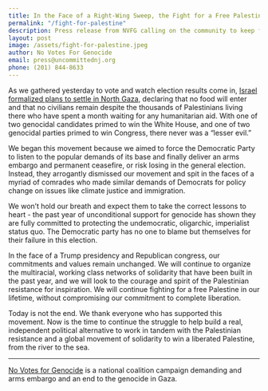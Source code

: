 ```yaml
---
title: In the Face of a Right-Wing Sweep, the Fight for a Free Palestine Continues
permalink: "/fight-for-palestine"
description: Press release from NVFG calling on the community to keep fighting
layout: post
image: /assets/fight-for-palestine.jpeg
author: No Votes For Genocide
email: press@uncommittednj.org
phone: (201) 844-8633
---
```


As we gathered yesterday to vote and watch election results come in, [Israel formalized plans to settle in North Gaza](https://www.haaretz.com/israel-news/2024-11-06/ty-article/.premium/idfs-destruction-of-northern-gaza-reveals-the-governments-plan-were-here-to-stay/00000192-fe33-db72-a3d7-fe3fc7e10000), declaring that no food will enter and that no civilians remain despite the thousands of Palestinians living there who have spent a month waiting for any humanitarian aid. With one of two genocidal candidates primed to win the White House, and one of two genocidal parties primed to win Congress, there never was a “lesser evil.”

We began this movement because we aimed  to force the Democratic Party to listen to the popular demands of its base and finally deliver an arms embargo and permanent ceasefire, or risk losing in the general election. Instead, they arrogantly dismissed our movement and spit in the faces of a myriad of comrades who made similar demands of Democrats for policy change on issues like climate justice and immigration.

We won’t hold our breath and expect them to take the correct lessons to heart - the past year of unconditional support for genocide has shown they are fully committed to protecting the undemocratic, oligarchic, imperialist status quo. The Democratic party has no one to blame but themselves for their failure in this election.

In the face of a Trump presidency and Republican congress, our commitments and values remain unchanged. We will continue to organize the multiracial, working class networks of solidarity that have been built in the past year, and we will look to the courage and spirit of the Palestinian resistance for inspiration. We will continue fighting for a free Palestine in our lifetime, without compromising our commitment to complete liberation.

Today is not the end. We thank everyone who has supported this movement. Now is the time to continue the struggle to help build a real, independent political alternative to work in tandem with the Palestinian resistance and a global movement of solidarity to win a liberated Palestine, from the river to the sea.


---

[No Votes for Genocide](https://novotesforgenocide.org/) is a national coalition campaign demanding and arms embargo and an end to the genocide in Gaza.
